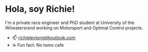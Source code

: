 # Hola, soy Richie!

I'm a private race engineer and PhD student at University of the Witwatersrand working on Motorsport and Optimal Control projects.
- 📫 richieleytongt@outlook.com
- ☕ Fun fact: No tomo cafe

<!---
richieleytongt/richieleytongt is a ✨ special ✨ repository because its `README.md` (this file) appears on your GitHub profile.
You can click the Preview link to take a look at your changes.
--->
